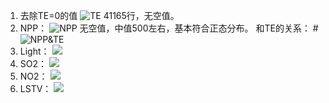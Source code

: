 1. 去除TE=0的值
![TE](http://ww4.sinaimg.cn/large/006y8lVajw1fbkbgj08xxj31hg0yy7f0.jpg)
41165行，无空值。
2. NPP：
![NPP](http://ww3.sinaimg.cn/large/006y8lVajw1fbkazm2x9wj31ik0yck7x.jpg)
无空值，中值500左右，基本符合正态分布。
和TE的关系：
#![NPP&TE]()
3. Light：
![](http://ww3.sinaimg.cn/large/006y8lVajw1fbkbtm2w4xj31hu0ych2i.jpg)
4. SO2：
![](http://ww1.sinaimg.cn/large/006y8lVajw1fbkbmcd065j31i60y8wqv.jpg)
5. NO2：
![](http://ww4.sinaimg.cn/large/006y8lVajw1fbkbnms7vij31jg0yq7ii.jpg)
6. LSTV：
![](http://ww1.sinaimg.cn/large/006y8lVajw1fbkboz8omvj31ke0yinbl.jpg)







